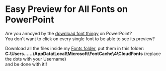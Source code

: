 # Easy Preview for All Fonts on PowerPoint
Are you annoyed by the [download font thingy](https://github.com/user-attachments/assets/cae8c332-884f-4d62-bc61-d2c81483ea75) on PowerPoint?  
You don't want to click on every single font to be able to see its preview?  

Download all the files inside my [Fonts folder](), put them in this folder:  
**C:\Users\......\AppData\Local\Microsoft\FontCache\4\CloudFonts** (replace the dots with your Username)  
and be done with it!!  
